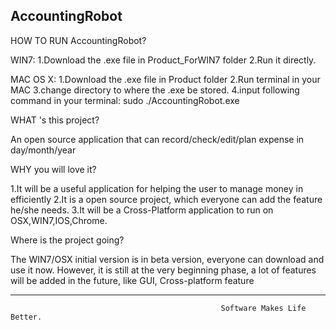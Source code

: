 AccountingRobot
---------------------------------------------------------------------------

HOW TO RUN AccountingRobot?

WIN7: 
1.Download the .exe file in Product_ForWIN7 folder
2.Run it directly.

MAC OS X:
1.Download the .exe file in Product folder
2.Run terminal in your MAC
3.change directory to where the .exe be stored.
4.input following command in your terminal: sudo ./AccountingRobot.exe


WHAT 's this project?

An open source application that can record/check/edit/plan expense in day/month/year


WHY you will love it?

1.It will be a useful application for helping the user to manage money in efficiently 
2.It is a open source project, which everyone can add the feature he/she needs.
3.It will be a Cross-Platform application to run on OSX,WIN7,IOS,Chrome.


Where is the project going?

The WIN7/OSX initial version is in beta version, everyone can download and use it now.
However, it is still at the very beginning phase, a lot of features will be added in the future, like GUI, Cross-platform feature


-----------------------------------------------------------------------
                                                   Software Makes Life Better.                                


